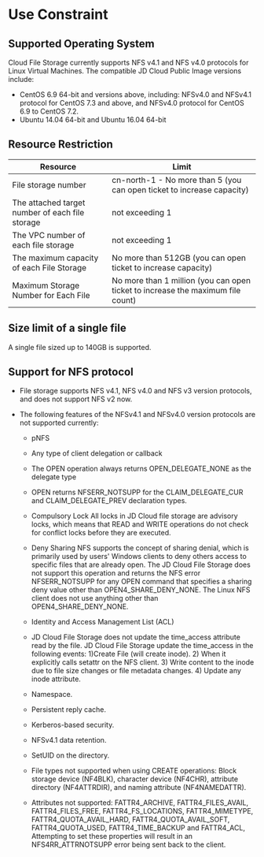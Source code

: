 # Use Constraint

## Supported Operating System

Cloud File Storage currently supports NFS v4.1 and NFS v4.0 protocols for Linux Virtual Machines. The compatible JD Cloud Public Image versions include:

- CentOS 6.9 64-bit and versions above, including: NFSv4.0 and NFSv4.1 protocol for CentOS 7.3 and above, and NFSv4.0 protocol for CentOS 6.9 to CentOS 7.2.
- Ubuntu 14.04 64-bit and Ubuntu 16.04 64-bit



## Resource Restriction

| **Resource**                 | **Limit**                 |
| ------------------------ | ------------------------ |
| File storage number               |cn-north-1 -  No more than 5 (you can open ticket to increase capacity)|
| The attached target number of each file storage | not exceeding 1                |
| The VPC number of each file storage | not exceeding 1                |
| The maximum capacity of each File Storage     | No more than 512GB (you can open ticket to increase capacity)          |
| Maximum Storage Number for Each File     | No more than 1 million (you can open ticket to increase the maximum file count)          |


## Size limit of a single file

A single file sized up to 140GB is supported.



## Support for NFS protocol

- File storage supports NFS v4.1, NFS v4.0 and NFS v3 version protocols, and does not support NFS v2 now.


- The following features of the NFSv4.1 and NFSv4.0 version protocols are not supported currently:


  - pNFS

  - Any type of client delegation or callback

  - The OPEN operation always returns OPEN_DELEGATE_NONE as the delegate type

  - OPEN returns NFSERR_NOTSUPP for the CLAIM_DELEGATE_CUR and CLAIM_DELEGATE_PREV declaration types.

  - Compulsory Lock
    All locks in JD Cloud file storage are advisory locks, which means that READ and WRITE operations do not check for conflict locks before they are executed.

  - Deny Sharing
    NFS supports the concept of sharing denial, which is primarily used by users' Windows clients to deny others access to specific files that are already open. The JD Cloud File Storage does not support this operation and returns the NFS error NFSERR_NOTSUPP for any OPEN command that specifies a sharing deny value other than OPEN4_SHARE_DENY_NONE. The Linux NFS client does not use anything other than OPEN4_SHARE_DENY_NONE.

  - Identity and Access Management List (ACL)

  - JD Cloud File Storage does not update the time_access attribute read by the file. JD Cloud File Storage update the time_access in the following events:
    1)Create File (will create inode).
    2) When it explicitly calls setattr on the NFS client.
    3) Write content to the inode due to file size changes or file metadata changes.
    4) Update any inode attribute.

  - Namespace.

  - Persistent reply cache.

  - Kerberos-based security.

  - NFSv4.1 data retention.

  - SetUID on the directory.

  - File types not supported when using CREATE operations: Block storage device (NF4BLK), character device (NF4CHR), attribute directory (NF4ATTRDIR), and naming attribute (NF4NAMEDATTR).

  - Attributes not supported: FATTR4_ARCHIVE, FATTR4_FILES_AVAIL, FATTR4_FILES_FREE, FATTR4_FS_LOCATIONS, FATTR4_MIMETYPE, FATTR4_QUOTA_AVAIL_HARD, FATTR4_QUOTA_AVAIL_SOFT, FATTR4_QUOTA_USED, FATTR4_TIME_BACKUP and FATTR4_ACL, Attempting to set these properties will result in an NFS4RR_ATTRNOTSUPP error being sent back to the client.
